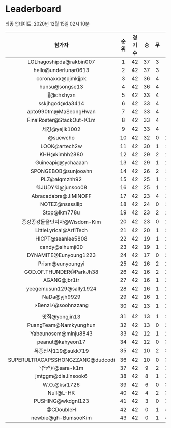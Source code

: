 # Leaderboard
최종 업데이트: 2020년 12월 15일 02시 10분




| 참가자 | 순위 | 경기수 | 승 | 무 | 패 | 승점 |
|:---:|:---:|:---:|:---:|:---:|:---:|:---:|
| LOLhagoshipda@rakbin007 | 1 | 42 | 37 | 3 | 2 | 114 |
| hello@underlunar0613 | 2 | 42 | 37 | 3 | 2 | 114 |
| coronaxxx@pjmkjjpk | 3 | 42 | 36 | 4 | 2 | 112 |
| hunsu@songse13 | 4 | 42 | 36 | 4 | 2 | 112 |
| 👑@chxhyxn | 5 | 42 | 33 | 4 | 5 | 103 |
| sskjhgod@da3414 | 6 | 42 | 33 | 4 | 5 | 103 |
| apto990tm@MaSeongHwan | 7 | 42 | 33 | 4 | 5 | 103 |
| FinalRoster@StackOut-K1m | 8 | 42 | 33 | 4 | 5 | 103 |
| 세깅@yejik1002 | 9 | 42 | 33 | 4 | 5 | 103 |
| @suewcho | 10 | 42 | 32 | 0 | 10 | 96 |
| LOOK@artech2w | 11 | 42 | 30 | 1 | 11 | 91 |
| KHH@kimhh2880 | 12 | 42 | 29 | 2 | 11 | 89 |
| Guineapig@ychaaaan | 13 | 42 | 29 | 1 | 12 | 88 |
| SPONGEBOB@sunjooahn | 14 | 42 | 26 | 2 | 14 | 80 |
| PLZ@alqmzhh92 | 15 | 42 | 25 | 1 | 16 | 76 |
| 💘JUDY💘@junsoo08 | 16 | 42 | 25 | 1 | 16 | 76 |
| Abracadabra@JIMINOFF | 17 | 42 | 23 | 4 | 15 | 73 |
| NOTEZ@nsssslllp | 18 | 42 | 24 | 0 | 18 | 72 |
| Stop@lkm778u | 19 | 42 | 23 | 2 | 17 | 71 |
| 종강종강돌을던지자@Wisdom-Kim | 20 | 42 | 23 | 0 | 19 | 69 |
| LittleLyrical@ArfiTech | 21 | 42 | 20 | 1 | 21 | 61 |
| HICPT@seanlee5808 | 22 | 42 | 19 | 1 | 22 | 58 |
| candy@sihumji00 | 23 | 42 | 19 | 1 | 22 | 58 |
| DYNAMITE@Eunyoung1223 | 24 | 42 | 17 | 0 | 25 | 51 |
| Prism@eunyoungyi | 25 | 42 | 16 | 2 | 24 | 50 |
| GOD.OF.THUNDER@ParkJh38 | 26 | 42 | 16 | 2 | 24 | 50 |
| AGANG@jbr1tr | 27 | 42 | 16 | 1 | 25 | 49 |
| yeegemusun129@sally1924 | 28 | 42 | 16 | 1 | 25 | 49 |
| NaDa@yjh9929 | 29 | 42 | 16 | 1 | 25 | 49 |
| ⚡Benzi⚡@soohnzzang | 30 | 42 | 13 | 1 | 28 | 40 |
| 맛집@yongjin13 | 31 | 42 | 13 | 1 | 28 | 40 |
| PuangTeam@Namkyunghun | 32 | 42 | 13 | 0 | 29 | 39 |
| Yabeunosem@minju8843 | 33 | 42 | 12 | 1 | 29 | 37 |
| peanut@kahyeon17 | 34 | 42 | 12 | 0 | 30 | 36 |
| 폭풍전사119@sukk719 | 35 | 42 | 10 | 2 | 30 | 32 |
| SUPERULTRACAPSSHONGZZANG@dudcodi | 36 | 42 | 10 | 0 | 32 | 30 |
| ◝(⁰▿⁰)◜@sara-k1m | 37 | 42 | 9 | 2 | 31 | 29 |
| jmtggm@dlaJinsook6 | 38 | 42 | 8 | 1 | 33 | 25 |
| W.O.@ksr1726 | 39 | 42 | 6 | 0 | 36 | 18 |
| Null@L-HK | 40 | 42 | 4 | 2 | 36 | 14 |
| PUSHING@wkdgnl123 | 41 | 42 | 3 | 0 | 39 | 9 |
| @CDoubleH | 42 | 42 | 0 | 1 | 41 | 1 |
| newbie@gh-BumsooKim | 43 | 42 | 0 | 1 | 41 | 1 |
